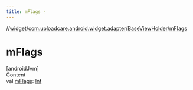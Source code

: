 ```yaml
---
title: mFlags -
---
```

//[widget](../../index.md)/[com.uploadcare.android.widget.adapter](../index.md)/[BaseViewHolder](index.md)/[mFlags](m-flags.md)



# mFlags  
[androidJvm]  
Content  
val [mFlags](m-flags.md): [Int](https://kotlinlang.org/api/latest/jvm/stdlib/kotlin/-int/index.html)  



